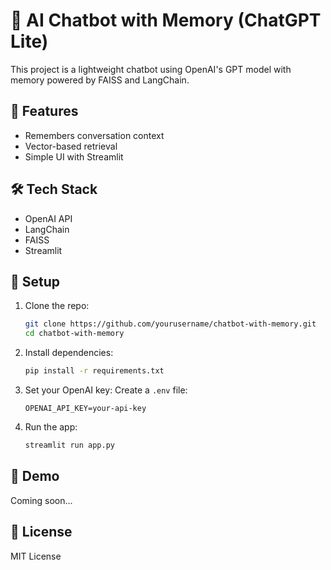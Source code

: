 # 🤖 AI Chatbot with Memory (ChatGPT Lite)

This project is a lightweight chatbot using OpenAI's GPT model with memory powered by FAISS and LangChain.

## 🚀 Features
- Remembers conversation context
- Vector-based retrieval
- Simple UI with Streamlit

## 🛠 Tech Stack
- OpenAI API
- LangChain
- FAISS
- Streamlit

## 🔧 Setup

1. Clone the repo:
   ```bash
   git clone https://github.com/yourusername/chatbot-with-memory.git
   cd chatbot-with-memory
   ```

2. Install dependencies:
   ```bash
   pip install -r requirements.txt
   ```

3. Set your OpenAI key:
   Create a `.env` file:
   ```
   OPENAI_API_KEY=your-api-key
   ```

4. Run the app:
   ```bash
   streamlit run app.py
   ```

## 📸 Demo
Coming soon...

## 📄 License
MIT License
